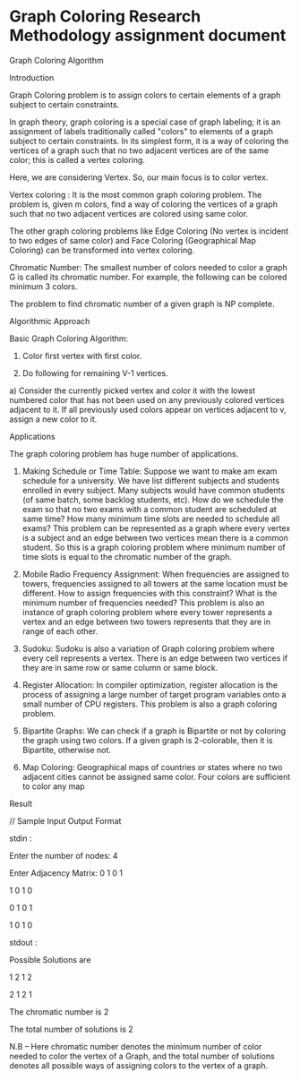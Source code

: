# Graph Coloring Research Methodology assignment document

Graph Coloring Algorithm

Introduction

Graph Coloring problem is to assign colors to certain elements of a graph subject to certain constraints.

In graph theory, graph coloring is a special case of graph labeling; it is an assignment of labels traditionally called "colors" to elements of a graph subject to certain constraints. In its simplest form, it is a way of coloring the vertices of a graph such that no two adjacent vertices are of the same color; this is called a vertex coloring.

Here, we are considering Vertex. So, our main focus is to color vertex.

Vertex coloring : It is the most common graph coloring problem. The problem is, given m colors, find a way of coloring the vertices of a graph such that no two adjacent vertices are colored using same color. 

The other graph coloring problems like Edge Coloring (No vertex is incident to two edges of same color) and Face Coloring (Geographical Map Coloring) can be transformed into vertex coloring.


Chromatic Number: The smallest number of colors needed to color a graph G is called its chromatic number. For example, the following can be colored minimum 3 colors. 

The problem to find chromatic number of a given graph is NP complete. 


Algorithmic Approach

Basic Graph Coloring Algorithm:

1. Color first vertex with first color.

2. Do following for remaining V-1 vertices.

a)	Consider the currently picked vertex and color it with the
lowest numbered color that has not been used on any previously
colored vertices adjacent to it. If all previously used colors
appear on vertices adjacent to v, assign a new color to it.

Applications

The graph coloring problem has huge number of applications.
1)	Making Schedule or Time Table: Suppose we want to make am exam schedule for a university. We have list different subjects and students enrolled in every subject. Many subjects would have common students (of same batch, some backlog students, etc). How do we schedule the exam so that no two exams with a common student are scheduled at same time? How many minimum time slots are needed to schedule all exams? This problem can be represented as a graph where every vertex is a subject and an edge between two vertices mean there is a common student. So this is a graph coloring problem where minimum number of time slots is equal to the chromatic number of the graph.

2)	 Mobile Radio Frequency Assignment: When frequencies are assigned to towers, frequencies assigned to all towers at the same location must be different. How to assign frequencies with this constraint? What is the minimum number of frequencies needed? This problem is also an instance of graph coloring problem where every tower represents a vertex and an edge between two towers represents that they are in range of each other.

3)	 Sudoku: Sudoku is also a variation of Graph coloring problem where every cell represents a vertex. There is an edge between two vertices if they are in same row or same column or same block.

4)	Register Allocation: In compiler optimization, register allocation is the process of assigning a large number of target program variables onto a small number of CPU registers. This problem is also a graph coloring problem.

5)	 Bipartite Graphs: We can check if a graph is Bipartite or not by coloring the graph using two colors. If a given graph is 2-colorable, then it is Bipartite, otherwise not. 

6)	 Map Coloring: Geographical maps of countries or states where no two adjacent cities cannot be assigned same color. Four colors are sufficient to color any map


Result

// Sample Input Output Format

stdin :

Enter the number of nodes: 4

Enter Adjacency Matrix:
0 1 0 1

1 0 1 0

0 1 0 1

1 0 1 0

stdout :

Possible Solutions are

1 2 1 2 

2 1 2 1 

The chromatic number is 2

The total number of solutions is 2 


N.B – Here chromatic number denotes the minimum number of color needed to color the vertex of a Graph, and the total number of solutions denotes all possible ways of assigning colors to the vertex of a graph.


